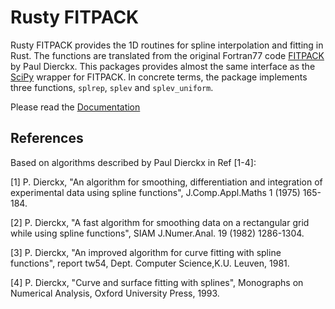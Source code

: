 Rusty FITPACK
===

Rusty FITPACK provides the 1D routines for spline interpolation and fitting 
in Rust. The functions are translated from the original Fortran77 code [FITPACK](http://www.netlib.org/dierckx) by Paul Dierckx.
This packages provides almost the same interface as the [SciPy](http://www.scipy.org) wrapper for FITPACK. 
In concrete terms, the package implements three functions, `splrep`, `splev` and `splev_uniform`.
 

Please read the [Documentation](http://jhoche.de/Rusty-FITPACK/rusty_fitpack/)

References
----------
Based on algorithms described by Paul Dierckx in Ref [1-4]:<br>

[1] P. Dierckx, "An algorithm for smoothing, differentiation and integration of experimental data using spline functions", J.Comp.Appl.Maths 1 (1975) 165-184.

[2] P. Dierckx, "A fast algorithm for smoothing data on a rectangular grid while using spline functions", SIAM J.Numer.Anal. 19 (1982) 1286-1304.

[3] P. Dierckx, "An improved algorithm for curve fitting with spline functions", report tw54, Dept. Computer Science,K.U. Leuven, 1981.

[4] P. Dierckx, "Curve and surface fitting with splines", Monographs on Numerical Analysis, Oxford University Press, 1993.
